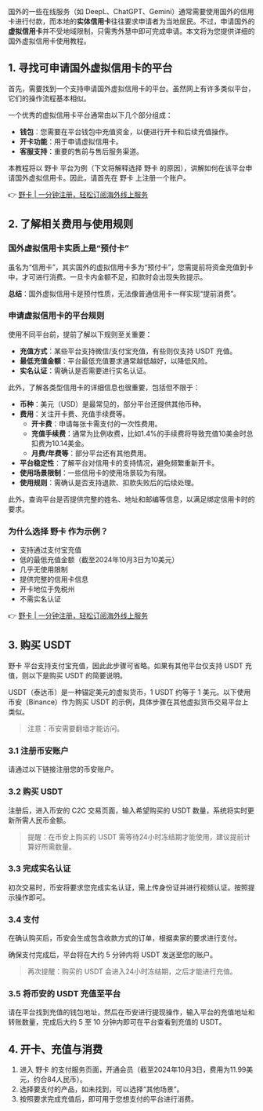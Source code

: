 国外的一些在线服务（如 DeepL、ChatGPT、Gemini）通常需要使用国外的信用卡进行付款，而本地的**实体信用卡**往往要求申请者为当地居民。不过，申请国外的**虚拟信用卡**并不受地域限制，只需秀外慧中即可完成申请。本文将为您提供详细的国外虚拟信用卡使用教程。

## 1. 寻找可申请国外虚拟信用卡的平台

首先，需要找到一个支持申请国外虚拟信用卡的平台。虽然网上有许多类似平台，它们的操作流程基本相似。

一个优秀的虚拟信用卡平台通常由以下几个部分组成：
- **钱包**：您需要在平台钱包中充值资金，以便进行开卡和后续充值操作。
- **开卡功能**：用于申请虚拟信用卡。
- **客服支持**：重要的售前与售后服务渠道。

本教程将以 野卡 平台为例（下文将解释选择 野卡 的原因），讲解如何在该平台申请国外虚拟信用卡。因此，请首先在 野卡 上注册一个账户。

👉 [野卡 | 一分钟注册，轻松订阅海外线上服务](https://bit.ly/bewildcard)

## 2. 了解相关费用与使用规则

### 国外虚拟信用卡实质上是“预付卡”

虽名为“信用卡”，其实国外的虚拟信用卡多为“预付卡”，您需提前将资金充值到卡中，才可进行消费。一旦卡内金额不足，扣款时会出现失败提示。

**总结**：国外虚拟信用卡是预付性质，无法像普通信用卡一样实现“提前消费”。

### 申请虚拟信用卡的平台规则

使用不同平台前，提前了解以下规则至关重要：

- **充值方式**：某些平台支持微信/支付宝充值，有些则仅支持 USDT 充值。
- **最低充值金额**：平台最低充值要求通常越低越好，以降低风险。
- **实名认证**：需确认是否需要进行实名认证。

此外，了解各类型信用卡的详细信息也很重要，包括但不限于：

- **币种**：美元（USD）是最常见的，部分平台还提供其他币种。
- **费用**：关注开卡费、充值手续费等。
    - **开卡费**：申请每张卡需支付的一次性费用。
    - **充值手续费**：通常为比例收费，比如1.4%的手续费将导致充值10美金时总扣费为10.14美金。
    - **月费/年费等**：部分平台还有其他费用。
- **平台稳定性**：了解平台对信用卡的支持情况，避免频繁重新开卡。
- **使用场景限制**：一些信用卡的使用场景较为有限。
- **使用规则**：需确认是否支持退款、扣款失败后的后续处理。

此外，查询平台是否提供完整的姓名、地址和邮编等信息，以满足绑定信用卡时的要求。

### 为什么选择 野卡 作为示例？

- 支持通过支付宝充值
- 低的最低充值金额（截至2024年10月3日为10美元）
- 几乎无使用限制
- 提供完整的信用卡信息
- 开卡地位于免税州
- 不需实名认证

👉 [野卡 | 一分钟注册，轻松订阅海外线上服务](https://bit.ly/bewildcard)

## 3. 购买 USDT

野卡 平台支持支付宝充值，因此此步骤可省略。如果有其他平台仅支持 USDT 充值，则以下是购买 USDT 的简要说明。

USDT（泰达币）是一种锚定美元的虚拟货币，1 USDT 约等于 1 美元。以下使用币安（Binance）作为购买 USDT 的示例，具体步骤在其他虚拟货币交易平台上类似。

> 注意：币安需要翻墙才能访问。

### 3.1 注册币安账户

请通过以下链接注册您的币安账户。

### 3.2 购买 USDT

注册后，进入币安的 C2C 交易页面，输入希望购买的 USDT 数量，系统将实时更新所需人民币金额。

> 提醒：在币安上购买的 USDT 需等待24小时冻结期才能使用，建议提前计算好所需数量。

### 3.3 完成实名认证

初次交易时，币安将要求您完成实名认证，需上传身份证并进行视频认证。按照提示操作即可。

### 3.4 支付

在确认购买后，币安会生成包含收款方式的订单，根据卖家的要求进行支付。

确保支付完成后，平台将在大约 5 分钟内将 USDT 发送至您的账户。

> 再次提醒：购买的 USDT 会进入24小时冻结期，之后才能进行充值。

### 3.5 将币安的 USDT 充值至平台

请在平台找到充值的钱包地址，然后在币安进行提现操作，输入平台的充值地址和转账数量，完成后大约 5 至 10 分钟内即可在平台查看到充值的 USDT。

## 4. 开卡、充值与消费

1. 进入 野卡 的支付服务页面，开通会员（截至2024年10月3日，费用为11.99美元，约合84人民币）。
2. 选择要支付的产品，如未找到，可以选择“其他场景”。
3. 按照要求完成充值后，即可用于您想支付的平台进行消费。